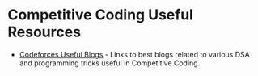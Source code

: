 # Competitive Coding Useful Resources
* [Codeforces Useful Blogs](https://codeforces.com/blog/entry/57282) - Links to best blogs related to various DSA and programming tricks useful in Competitive Coding.